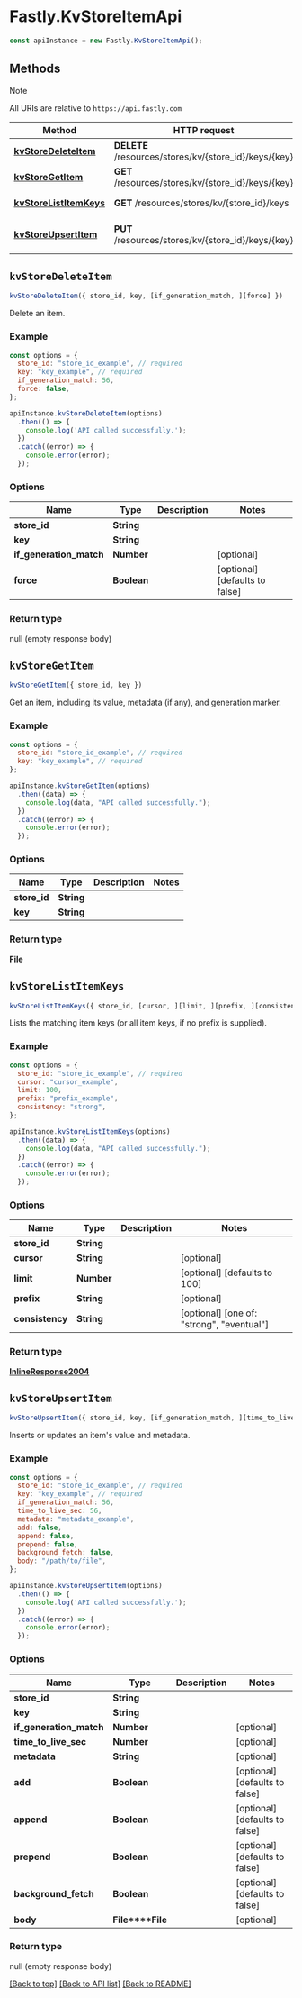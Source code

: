 # Fastly.KvStoreItemApi

```javascript
const apiInstance = new Fastly.KvStoreItemApi();
```
## Methods

> [!NOTE]
> All URIs are relative to `https://api.fastly.com`

Method | HTTP request | Description
------ | ------------ | -----------
[**kvStoreDeleteItem**](KvStoreItemApi.md#kvStoreDeleteItem) | **DELETE** /resources/stores/kv/{store_id}/keys/{key} | Delete an item.
[**kvStoreGetItem**](KvStoreItemApi.md#kvStoreGetItem) | **GET** /resources/stores/kv/{store_id}/keys/{key} | Get an item.
[**kvStoreListItemKeys**](KvStoreItemApi.md#kvStoreListItemKeys) | **GET** /resources/stores/kv/{store_id}/keys | List item keys.
[**kvStoreUpsertItem**](KvStoreItemApi.md#kvStoreUpsertItem) | **PUT** /resources/stores/kv/{store_id}/keys/{key} | Insert or update an item.


## `kvStoreDeleteItem`

```javascript
kvStoreDeleteItem({ store_id, key, [if_generation_match, ][force] })
```

Delete an item.

### Example

```javascript
const options = {
  store_id: "store_id_example", // required
  key: "key_example", // required
  if_generation_match: 56,
  force: false,
};

apiInstance.kvStoreDeleteItem(options)
  .then(() => {
    console.log('API called successfully.');
  })
  .catch((error) => {
    console.error(error);
  });
```

### Options

Name | Type | Description  | Notes
------------- | ------------- | ------------- | -------------
**store_id** | **String** |  |
**key** | **String** |  |
**if_generation_match** | **Number** |  | [optional]
**force** | **Boolean** |  | [optional] [defaults to false]

### Return type

null (empty response body)


## `kvStoreGetItem`

```javascript
kvStoreGetItem({ store_id, key })
```

Get an item, including its value, metadata (if any), and generation marker.

### Example

```javascript
const options = {
  store_id: "store_id_example", // required
  key: "key_example", // required
};

apiInstance.kvStoreGetItem(options)
  .then((data) => {
    console.log(data, "API called successfully.");
  })
  .catch((error) => {
    console.error(error);
  });
```

### Options

Name | Type | Description  | Notes
------------- | ------------- | ------------- | -------------
**store_id** | **String** |  |
**key** | **String** |  |

### Return type

**File**


## `kvStoreListItemKeys`

```javascript
kvStoreListItemKeys({ store_id, [cursor, ][limit, ][prefix, ][consistency] })
```

Lists the matching item keys (or all item keys, if no prefix is supplied).

### Example

```javascript
const options = {
  store_id: "store_id_example", // required
  cursor: "cursor_example",
  limit: 100,
  prefix: "prefix_example",
  consistency: "strong",
};

apiInstance.kvStoreListItemKeys(options)
  .then((data) => {
    console.log(data, "API called successfully.");
  })
  .catch((error) => {
    console.error(error);
  });
```

### Options

Name | Type | Description  | Notes
------------- | ------------- | ------------- | -------------
**store_id** | **String** |  |
**cursor** | **String** |  | [optional]
**limit** | **Number** |  | [optional] [defaults to 100]
**prefix** | **String** |  | [optional]
**consistency** | **String** |  | [optional] [one of: "strong", "eventual"]

### Return type

[**InlineResponse2004**](InlineResponse2004.md)


## `kvStoreUpsertItem`

```javascript
kvStoreUpsertItem({ store_id, key, [if_generation_match, ][time_to_live_sec, ][metadata, ][add, ][append, ][prepend, ][background_fetch, ][body] })
```

Inserts or updates an item's value and metadata.

### Example

```javascript
const options = {
  store_id: "store_id_example", // required
  key: "key_example", // required
  if_generation_match: 56,
  time_to_live_sec: 56,
  metadata: "metadata_example",
  add: false,
  append: false,
  prepend: false,
  background_fetch: false,
  body: "/path/to/file",
};

apiInstance.kvStoreUpsertItem(options)
  .then(() => {
    console.log('API called successfully.');
  })
  .catch((error) => {
    console.error(error);
  });
```

### Options

Name | Type | Description  | Notes
------------- | ------------- | ------------- | -------------
**store_id** | **String** |  |
**key** | **String** |  |
**if_generation_match** | **Number** |  | [optional]
**time_to_live_sec** | **Number** |  | [optional]
**metadata** | **String** |  | [optional]
**add** | **Boolean** |  | [optional] [defaults to false]
**append** | **Boolean** |  | [optional] [defaults to false]
**prepend** | **Boolean** |  | [optional] [defaults to false]
**background_fetch** | **Boolean** |  | [optional] [defaults to false]
**body** | **File****File** |  | [optional]

### Return type

null (empty response body)


[[Back to top]](#) [[Back to API list]](../../README.md#endpoints)
[[Back to README]](../../README.md)
